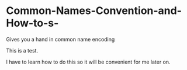 # Common-Names-Convention-and-How-to-s-
Gives you a hand in common name encoding

This is a test. 

I have to learn how to do this so it will be convenient for me later on. 
